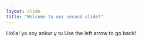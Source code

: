 ```yaml
---
layout: slide
title: "Welcome to our second slide!"
---
```

Holla!
yo soy ankur y tu
Use the left arrow to go back!
